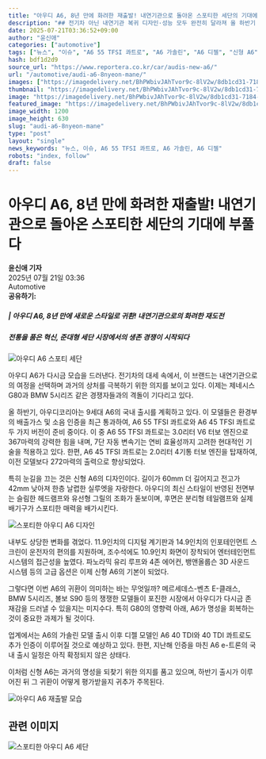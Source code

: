 ```yaml
---
title: "아우디 A6, 8년 만에 화려한 재출발! 내연기관으로 돌아온 스포티한 세단의 기대에 부풀다"
description: "## 전기차 아닌 내연기관 복귀 디자인·성능 모두 완전히 달라져 올 하반기 국내 출시 유력 ..."
date: 2025-07-21T03:36:52+09:00
author: "윤신애"
categories: ["automotive"]
tags: ["뉴스", "이슈", "A6 55 TFSI 콰트로", "A6 가솔린", "A6 디젤", "신형 A6", "아우디", "뉴스", "이슈"]
hash: bdf1d2d9
source_url: "https://www.reportera.co.kr/car/audis-new-a6/"
url: "/automotive/audi-a6-8nyeon-mane/"
images: ["https://imagedelivery.net/BhPWbivJAhTvor9c-8lV2w/8db1cd31-7184-4219-7d4d-8bb77064df00/public", "https://imagedelivery.net/BhPWbivJAhTvor9c-8lV2w/f8b675a1-9b68-4e18-e68f-4cf3c9bf7c00/public", "https://imagedelivery.net/BhPWbivJAhTvor9c-8lV2w/e6782bd7-5368-464a-9d7b-1c1bdae5e300/public", "https://imagedelivery.net/BhPWbivJAhTvor9c-8lV2w/e0e194cd-7707-4f6e-0818-78e427453100/public"]
thumbnail: "https://imagedelivery.net/BhPWbivJAhTvor9c-8lV2w/8db1cd31-7184-4219-7d4d-8bb77064df00/public"
image: "https://imagedelivery.net/BhPWbivJAhTvor9c-8lV2w/8db1cd31-7184-4219-7d4d-8bb77064df00/public"
featured_image: "https://imagedelivery.net/BhPWbivJAhTvor9c-8lV2w/8db1cd31-7184-4219-7d4d-8bb77064df00/public"
image_width: 1200
image_height: 630
slug: "audi-a6-8nyeon-mane"
type: "post"
layout: "single"
news_keywords: "뉴스, 이슈, A6 55 TFSI 콰트로, A6 가솔린, A6 디젤"
robots: "index, follow"
draft: false
---
```


# 아우디 A6, 8년 만에 화려한 재출발! 내연기관으로 돌아온 스포티한 세단의 기대에 부풀다

**윤신애 기자**  
2025년 07월 21일 03:36  
Automotive  
**공유하기:**

##### | 아우디 A6, 8년 만에 새로운 스타일로 귀환! 내연기관으로의 화려한 재도전
##### 전통을 품은 혁신, 준대형 세단 시장에서의 생존 경쟁이 시작되다

![아우디 A6 스포티 세단](https://imagedelivery.net/BhPWbivJAhTvor9c-8lV2w/e6782bd7-5368-464a-9d7b-1c1bdae5e300/public)


아우디 A6가 다시금 모습을 드러낸다. 전기차의 대세 속에서, 이 브랜드는 내연기관으로의 여정을 선택하며 과거의 상처를 극복하기 위한 의지를 보이고 있다. 이제는 제네시스 G80과 BMW 5시리즈 같은 경쟁자들과의 격돌이 기다리고 있다.

올 하반기, 아우디코리아는 9세대 A6의 국내 출시를 계획하고 있다. 이 모델들은 환경부의 배출가스 및 소음 인증을 최근 통과하여, A6 55 TFSI 콰트로와 A6 45 TFSI 콰트로 두 가지 버전이 준비 중이다. 이 중 A6 55 TFSI 콰트로는 3.0리터 V6 터보 엔진으로 367마력의 강력한 힘을 내며, 7단 자동 변속기는 연비 효율성까지 고려한 현대적인 기술을 적용하고 있다. 한편, A6 45 TFSI 콰트로는 2.0리터 4기통 터보 엔진을 탑재하여, 이전 모델보다 272마력의 출력으로 향상되었다.

특히 눈길을 끄는 것은 신형 A6의 디자인이다. 길이가 60mm 더 길어지고 전고가 42mm 낮아져 한층 날렵한 실루엣을 자랑한다. 아우디의 최신 스타일이 반영된 전면부는 슬림한 헤드램프와 유선형 그릴의 조화가 돋보이며, 후면은 분리형 테일램프와 실제 배기구가 스포티한 매력을 배가시킨다.

![스포티한 아우디 A6 디자인](https://imagedelivery.net/BhPWbivJAhTvor9c-8lV2w/f8b675a1-9b68-4e18-e68f-4cf3c9bf7c00/public)


내부도 상당한 변화를 겪었다. 11.9인치의 디지털 계기판과 14.9인치의 인포테인먼트 스크린이 운전자의 편의를 지원하며, 조수석에도 10.9인치 화면이 장착되어 엔터테인먼트 시스템의 접근성을 높였다. 파노라믹 유리 루프와 4존 에어컨, 뱅앤올룹슨 3D 사운드 시스템 등의 고급 옵션은 이제 신형 A6의 기본이 되었다.

그렇다면 이번 A6의 귀환이 의미하는 바는 무엇일까? 메르세데스-벤츠 E-클래스, BMW 5시리즈, 볼보 S90 등의 쟁쟁한 모델들이 포진한 시장에서 아우디가 다시금 존재감을 드러낼 수 있을지는 미지수다. 특히 G80의 영향력 아래, A6가 명성을 회복하는 것이 중요한 과제가 될 것이다.

업계에서는 A6의 가솔린 모델 출시 이후 디젤 모델인 A6 40 TDI와 40 TDI 콰트로도 추가 인증이 이루어질 것으로 예상하고 있다. 한편, 지난해 인증을 마친 A6 e-트론의 국내 출시 일정은 아직 확정되지 않은 상태다.

이처럼 신형 A6는 과거의 명성을 되찾기 위한 의지를 품고 있으며, 하반기 출시가 이루어진 뒤 그 귀환이 어떻게 평가받을지 귀추가 주목된다.

![아우디 A6 재출발 모습](https://imagedelivery.net/BhPWbivJAhTvor9c-8lV2w/8db1cd31-7184-4219-7d4d-8bb77064df00/public)


## 관련 이미지

![스포티한 아우디 A6 세단](https://imagedelivery.net/BhPWbivJAhTvor9c-8lV2w/e0e194cd-7707-4f6e-0818-78e427453100/public)

